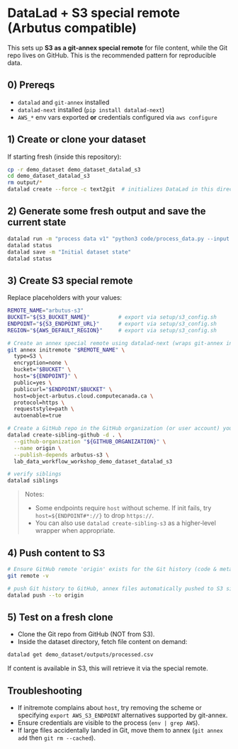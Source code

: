 # DataLad + S3 special remote (Arbutus compatible)

This sets up **S3 as a git‑annex special remote** for file content, while the Git repo
lives on GitHub. This is the recommended pattern for reproducible data.

## 0) Prereqs

- `datalad` and `git‑annex` installed
- `datalad-next` installed (`pip install datalad-next`)
- `AWS_*` env vars exported **or** credentials configured via `aws configure`

## 1) Create or clone your dataset

If starting fresh (inside this repository):

```bash
cp -r demo_dataset demo_dataset_datalad_s3
cd demo_dataset_datalad_s3
rm output/*
datalad create --force -c text2git  # initializes DataLad in this directory
```

## 2) Generate some fresh output and save the current state

```bash
datalad run -m "process data v1" "python3 code/process_data.py --input data/input.csv --out outputs/processed.csv"
datalad status
datalad save -m "Initial dataset state"
datalad status
```

## 3) Create S3 special remote

Replace placeholders with your values:

```bash
REMOTE_NAME="arbutus-s3"
BUCKET="${S3_BUCKET_NAME}"         # export via setup/s3_config.sh
ENDPOINT="${S3_ENDPOINT_URL}"      # export via setup/s3_config.sh
REGION="${AWS_DEFAULT_REGION}"     # export via setup/s3_config.sh

# Create an annex special remote using datalad-next (wraps git-annex initremote)
git annex initremote "$REMOTE_NAME" \
  type=S3 \
  encryption=none \
  bucket="$BUCKET" \
  host="${ENDPOINT}" \
  public=yes \
  publicurl="$ENDPOINT/$BUCKET" \
  host=object-arbutus.cloud.computecanada.ca \
  protocol=https \
  requeststyle=path \
  autoenable=true

# Create a GitHub repo in the GitHub organization (or user account) you set in setup/s3_config.sh and wire it up as 'origin'
datalad create-sibling-github -d . \
  --github-organization "${GITHUB_ORGANIZATION}" \
  --name origin \
  --publish-depends arbutus-s3 \
  lab_data_workflow_workshop_demo_dataset_datalad_s3

# verify siblings
datalad siblings
```

> Notes:
> - Some endpoints require `host` without scheme. If init fails, try `host=${ENDPOINT#*://}` to drop `https://`.
> - You can also use `datalad create-sibling-s3` as a higher‑level wrapper when appropriate.

## 4) Push content to S3

```bash
# Ensure GitHub remote 'origin' exists for the Git history (code & metadata).
git remote -v

# push Git history to GitHub, annex files automatically pushed to S3 sibling due to publish-depends
datalad push --to origin
```

## 5) Test on a fresh clone

- Clone the Git repo from GitHub (NOT from S3).
- Inside the dataset directory, fetch file content on demand:

```bash
datalad get demo_dataset/outputs/processed.csv
```

If content is available in S3, this will retrieve it via the special remote.

## Troubleshooting

- If initremote complains about `host`, try removing the scheme or specifying `export AWS_S3_ENDPOINT` alternatives supported by git-annex.
- Ensure credentials are visible to the process (`env | grep AWS`).
- If large files accidentally landed in Git, move them to annex (`git annex add` then `git rm --cached`).
